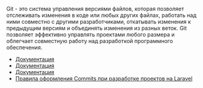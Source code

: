 Git - это система управления версиями файлов, которая позволяет отслеживать изменения в коде или любых других файлах, 
работать над ними совместно с другими разработчиками, откатывать изменения к предыдущим версиям и объединять изменения 
из разных веток. Git позволяет эффективно управлять проектами любого размера 
и облегчает совместную работу над разработкой программного обеспечения.

[//]: # "materials"

- [Документация](https://github.com)
- [Документация](https://gitlab.com)
- [Документация](https://bitbucket.org)
- [Правила оформления Commits при разработке проектов на Laravel](https://youtu.be/IheASgEyVMU)

[//]: # "/materials"
